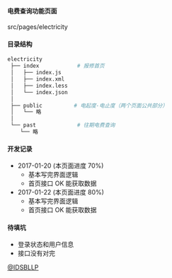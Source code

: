 #### 电费查询功能页面
src/pages/electricity

#### 目录结构
```bash
electricity
 ├── index            # 报修首页
 │   ├── index.js
 │   ├── index.xml
 │   ├── index.less
 │   └── index.json
 │
 ├── public          # 电起度-电止度（两个页面公共部分）
 │   └── 略
 │
 └── past             # 往期电费查询
    └── 略
```

#### 开发记录

+ 2017-01-20 (本页面进度 70%)
    - 基本写完界面逻辑
    - 首页接口 OK 能获取数据
+ 2017-01-22 (本页面进度 80%)
    - 基本写完界面逻辑
    - 首页接口 OK 能获取数据

#### 待填坑

+ 登录状态和用户信息
+ 接口没有对完

[@IDSBLLP](https://github.com/idsbllp)
